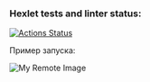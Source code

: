 ### Hexlet tests and linter status:
[![Actions Status](https://github.com/LeatherDeerAU/java-project-61/workflows/hexlet-check/badge.svg)](https://github.com/LeatherDeerAU/java-project-61/actions)

Пример запуска:

![My Remote Image](https://sun9-61.userapi.com/impg/gGxGo4diyBHy_RdwvBfOo0gA60tG62mHrIVhsA/OA0xJdNGXrQ.jpg?size=706x370&quality=96&sign=c9c82359fd95644f9f1f31763f9abd17&type=album)
